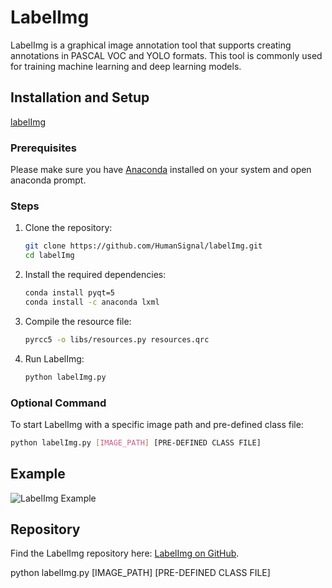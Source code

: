 # LabelImg

LabelImg is a graphical image annotation tool that supports creating annotations in PASCAL VOC and YOLO formats. This tool is commonly used for training machine learning and deep learning models.

## Installation and Setup
[labelImg](https://github.com/HumanSignal/labelImg)

### Prerequisites

Please make sure you have [Anaconda](https://www.anaconda.com/products/distribution) installed on your system and open anaconda prompt.

### Steps

1. Clone the repository:
   ```bash
   git clone https://github.com/HumanSignal/labelImg.git
   cd labelImg
   ```

2. Install the required dependencies:
   ```bash
   conda install pyqt=5
   conda install -c anaconda lxml
   ```

3. Compile the resource file:
   ```bash
   pyrcc5 -o libs/resources.py resources.qrc
   ```

4. Run LabelImg:
   ```bash
   python labelImg.py
   ```

### Optional Command

To start LabelImg with a specific image path and pre-defined class file:
```bash
python labelImg.py [IMAGE_PATH] [PRE-DEFINED CLASS FILE]
```

## Example

![LabelImg Example](https://github.com/user-attachments/assets/3d9d2583-68b6-49e2-8716-f146eb08a361)

## Repository

Find the LabelImg repository here: [LabelImg on GitHub](https://github.com/HumanSignal/labelImg).

python labelImg.py [IMAGE_PATH] [PRE-DEFINED CLASS FILE]

